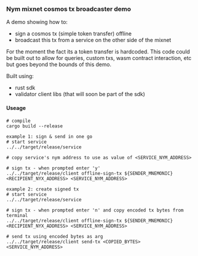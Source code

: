 ### Nym mixnet cosmos tx broadcaster demo 
A demo showing how to: 
* sign a cosmos tx (simple token transfer) offline 
* broadcast this tx from a service on the other side of the mixnet

For the moment the fact its a token transfer is hardcoded. This code could be built out to allow for queries, custom txs, wasm contract interaction, etc but goes beyond the bounds of this demo. 

Built using: 
* rust sdk 
* validator client libs (that will soon be part of the sdk)

#### Useage 
```
# compile
cargo build --release

example 1: sign & send in one go 
# start service
../../target/release/service

# copy service's nym address to use as value of <SERVICE_NYM_ADDRESS> 

# sign tx - when prompted enter 'y' 
../../target/release/client offline-sign-tx ${SENDER_MNEMONIC} <RECIPIENT_NYX_ADDRESS> <SERVICE_NYM_ADDRESS>

example 2: create signed tx 
# start service 
../../target/release/service

# sign tx - when prompted enter 'n' and copy encoded tx bytes from terminal 
../../target/release/client offline-sign-tx ${SENDER_MNEMONIC} <RECIPIENT_NYX_ADDRESS> <SERVICE_NYM_ADDRESS>

# send tx using encoded bytes as arg 
../../target/release/client send-tx <COPIED_BYTES> <SERVICE_NYM_ADDRESS>
```

